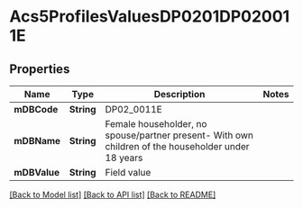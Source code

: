 # Acs5ProfilesValuesDP0201DP020011E

## Properties
Name | Type | Description | Notes
------------ | ------------- | ------------- | -------------
**mDBCode** | **String** | DP02_0011E | 
**mDBName** | **String** | Female householder, no spouse/partner present- With own children of the householder under 18 years | 
**mDBValue** | **String** | Field value | 

[[Back to Model list]](../README.md#documentation-for-models) [[Back to API list]](../README.md#documentation-for-api-endpoints) [[Back to README]](../README.md)


